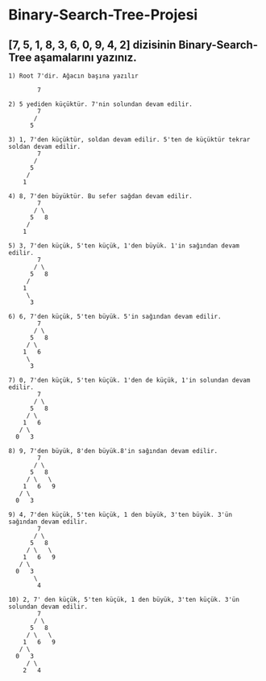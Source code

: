 # Binary-Search-Tree-Projesi
## [7, 5, 1, 8, 3, 6, 0, 9, 4, 2] dizisinin Binary-Search-Tree aşamalarını yazınız.

```
1) Root 7'dir. Ağacın başına yazılır

        7
```

```
2) 5 yediden küçüktür. 7'nin solundan devam edilir.
        7
       /
      5
```

```
3) 1, 7'den küçüktür, soldan devam edilir. 5'ten de küçüktür tekrar soldan devam edilir.
        7
       /
      5
     /
    1
```

```
4) 8, 7'den büyüktür. Bu sefer sağdan devam edilir.
        7
       / \
      5   8
     /
    1
```

```
5) 3, 7'den küçük, 5'ten küçük, 1'den büyük. 1'in sağından devam edilir.
        7
       / \
      5   8
     /
    1
     \
      3
```

```
6) 6, 7'den küçük, 5'ten büyük. 5'in sağından devam edilir.
        7
       / \
      5   8
     / \
    1   6
     \
      3
```

```
7) 0, 7'den küçük, 5'ten küçük. 1'den de küçük, 1'in solundan devam edilir.
        7
       / \
      5   8
     / \
    1   6
   / \
  0   3
```

```
8) 9, 7'den büyük, 8'den büyük.8'in sağından devam edilir.
        7
       / \
      5   8
     / \   \
    1   6   9
   / \
  0   3
```

```
9) 4, 7'den küçük, 5'ten küçük, 1 den büyük, 3'ten büyük. 3'ün sağından devam edilir.
        7
       / \
      5   8
     / \   \
    1   6   9
   / \
  0   3
       \
        4
```
```
10) 2, 7' den küçük, 5'ten küçük, 1 den büyük, 3'ten küçük. 3'ün solundan devam edilir.
        7
       / \
      5   8
     / \   \
    1   6   9
   / \
  0   3
     / \
    2   4
```






















